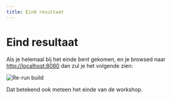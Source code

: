 ```yaml
---
title: Eind resultaat
---
```


# Eind resultaat

Als je helemaal bij het einde bent gekomen, en je browsed naar [http://localhost:8080](http://localhost:8080) dan zul je
het volgende zien:

![Re-run build](/total_result.png)

Dat betekend ook meteen het einde van de workshop.